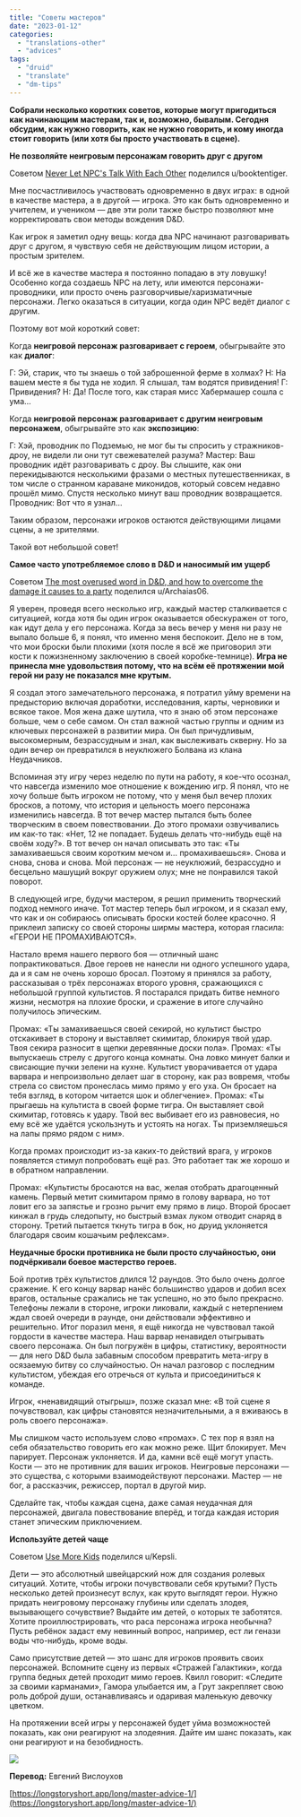 ```yaml
---
title: "Советы мастеров"
date: "2023-01-12"
categories: 
  - "translations-other"
  - "advices"
tags: 
  - "druid"
  - "translate"
  - "dm-tips"
---
```


**Собрали несколько коротких советов, которые могут пригодиться как начинающим мастерам, так и, возможно, бывалым. Сегодня обсудим, как нужно говорить, как не нужно говорить, и кому иногда стоит говорить (или хотя бы просто участвовать в сцене).**

**Не позволяйте неигровым персонажам говорить друг с другом**

Советом [Never Let NPC's Talk With Each Other](https://www.reddit.com/r/DMAcademy/comments/jdiece/quick_advice_never_let_npcs_talk_with_each_other/) поделился u/booktentiger.

Мне посчастливилось участвовать одновременно в двух играх: в одной в качестве мастера, а в другой — игрока. Это как быть одновременно и учителем, и учеником — две эти роли также быстро позволяют мне корректировать свои методы вождения D&D.

Как игрок я заметил одну вещь: когда два NPC начинают разговаривать друг с другом, я чувствую себя не действующим лицом истории, а простым зрителем.

И всё же в качестве мастера я постоянно попадаю в эту ловушку! Особенно когда создаешь NPC на лету, или имеются персонажи-проводники, или просто очень разговорчивые/харизматичные персонажи. Легко оказаться в ситуации, когда один NPC ведёт диалог с другим.

Поэтому вот мой короткий совет:

Когда **неигровой персонаж разговаривает с героем**, обыгрывайте это как **диалог**:

Г: Эй, старик, что ты знаешь о той заброшенной ферме в холмах? Н: На вашем месте я бы туда не ходил. Я слышал, там водятся привидения! Г: Привидения? Н: Да! После того, как старая мисс Хабермашер сошла с ума…

Когда **неигровой персонаж разговаривает с другим неигровым персонажем**, обыгрывайте это как **экспозицию**:

Г: Хэй, проводник по Подземью, не мог бы ты спросить у стражников-дроу, не видели ли они тут свежевателей разума? Мастер: Ваш проводник идёт разговаривать с дроу. Вы слышите, как они перекидываются несколькими фразами о местных путешественниках, в том числе о странном караване миконидов, который совсем недавно прошёл мимо. Спустя несколько минут ваш проводник возвращается. Проводник: Вот что я узнал…

Таким образом, персонажи игроков остаются действующими лицами сцены, а не зрителями.

Такой вот небольшой совет!

**Самое часто употребляемое слово в D&D и наносимый им ущерб**

Советом [The most overused word in D&D, and how to overcome the damage it causes to a party](https://www.reddit.com/r/DMAcademy/comments/ftbwm8/the_most_overused_word_in_dd_and_how_to_overcome/) поделился u/Archaias06.

Я уверен, проведя всего несколько игр, каждый мастер сталкивается с ситуацией, когда хотя бы один игрок оказывается обескуражен от того, как идут дела у его персонажа. Когда за весь вечер у меня ни разу не выпало больше 6, я понял, что именно меня беспокоит. Дело не в том, что мои броски были плохими (хотя после я всё же приговорил эти кости к пожизненному заключению в своей коробке-темнице). **Игра не принесла мне удовольствия потому, что на всём её протяжении мой герой ни разу не показался мне крутым.**

Я создал этого замечательного персонажа, я потратил уйму времени на предысторию включая доработки, исследования, карты, черновики и всякое такое. Моя жена даже шутила, что я знаю об этом персонаже больше, чем о себе самом. Он стал важной частью группы и одним из ключевых персонажей в развитии мира. Он был причудливым, высокомерным, безрассудным и знал, как выслеживать скверну. Но за один вечер он превратился в неуклюжего Болвана из клана Неудачников.

Вспоминая эту игру через неделю по пути на работу, я кое-что осознал, что навсегда изменило мое отношение к вождению игр. Я понял, что не хочу больше быть игроком не потому, что у меня был вечер плохих бросков, а потому, что история и цельность моего персонажа изменились навсегда. В тот вечер мастер пытался быть более творческим в своем повествовании. До этого промахи озвучивались им как-то так: «Нет, 12 не попадает. Будешь делать что-нибудь ещё на своём ходу?». В тот вечер он начал описывать это так: «Ты замахиваешься своим коротким мечом и… промахиваешься». Снова и снова, снова и снова. Мой персонаж — не неуклюжий, безрассудно и бесцельно машущий вокруг оружием олух; мне не понравился такой поворот.

В следующей игре, будучи мастером, я решил применить творческий подход немного иначе. Тот мастер теперь был игроком, и я сказал ему, что как и он собираюсь описывать броски костей более красочно. Я приклеил записку со своей стороны ширмы мастера, которая гласила: «ГЕРОИ НЕ ПРОМАХИВАЮТСЯ».

Настало время нашего первого боя — отличный шанс попрактиковаться. Двое героев не нанесли ни одного успешного удара, да и я сам не очень хорошо бросал. Поэтому я принялся за работу, рассказывая о трёх персонажах второго уровня, сражающихся с небольшой группой культистов. Я постарался придать битве немного жизни, несмотря на плохие броски, и сражение в итоге случайно получилось эпическим.

Промах: «Ты замахиваешься своей секирой, но культист быстро отскакивает в сторону и выставляет скимитар, блокируя твой удар. Твоя секира разносит в щепки деревянные доски пола». Промах: «Ты выпускаешь стрелу с другого конца комнаты. Она ловко минует балки и свисающие пучки зелени на кухне. Культист уворачивается от удара варвара и непроизвольно делает шаг в сторону, как раз вовремя, чтобы стрела со свистом пронеслась мимо прямо у его уха. Он бросает на тебя взгляд, в котором читается шок и облегчение». Промах: «Ты прыгаешь на культиста в своей форме тигра. Он выставляет свой скимитар, готовясь к удару. Твой вес выбивает его из равновесия, но ему всё же удаётся ускользнуть и устоять на ногах. Ты приземляешься на лапы прямо рядом с ним».

Когда промах происходит из-за каких-то действий врага, у игроков появляется стимул попробовать ещё раз. Это работает так же хорошо и в обратном направлении.

Промах: «Культисты бросаются на вас, желая отобрать драгоценный камень. Первый метит скимитаром прямо в голову варвара, но тот ловит его за запястье и грозно рычит ему прямо в лицо. Второй бросает кинжал в грудь следопыту, но быстрый взмах луком отводит снаряд в сторону. Третий пытается ткнуть тигра в бок, но друид уклоняется благодаря своим кошачьим рефлексам».

**Неудачные броски противника не были просто случайностью, они подчёркивали боевое мастерство героев.**

Бой против трёх культистов длился 12 раундов. Это было очень долгое сражение. К его концу варвар нанёс большинство ударов и добил всех врагов, остальные сражались не так успешно, но это было прекрасно. Телефоны лежали в стороне, игроки ликовали, каждый с нетерпением ждал своей очереди в раунде, они действовали эффективно и решительно. Итог поразил меня, я ещё никогда не чувствовал такой гордости в качестве мастера. Наш варвар ненавидел отыгрывать своего персонажа. Он был погружён в цифры, статистику, вероятности — для него D&D была забавным способом превратить мета-игру в осязаемую битву со случайностью. Он начал разговор с последним культистом, убеждая его отречься от культа и присоединиться к команде.

Игрок, «ненавидящий отыгрыш», позже сказал мне: «В той сцене я почувствовал, как цифры становятся незначительными, а я вживаюсь в роль своего персонажа».

Мы слишком часто используем слово «промах». С тех пор я взял на себя обязательство говорить его как можно реже. Щит блокирует. Меч парирует. Персонаж уклоняется. И да, камни всё ещё могут упасть. Кости — это не противник для ваших игроков. Неигровые персонажи — это существа, с которыми взаимодействуют персонажи. Мастер — не бог, а рассказчик, режиссер, портал в другой мир.

Сделайте так, чтобы каждая сцена, даже самая неудачная для персонажей, двигала повествование вперёд, и тогда каждая история станет эпическим приключением.

**Используйте детей чаще**

Советом [Use More Kids](https://www.reddit.com/r/DMAcademy/comments/ftbwm8/the_most_overused_word_in_dd_and_how_to_overcome/) поделился u/Kepsli.

Дети — это абсолютный швейцарский нож для создания ролевых ситуаций. Хотите, чтобы игроки почувствовали себя крутыми? Пусть несколько детей произнесут вслух, как круто выглядят герои. Нужно придать неигровому персонажу глубины или сделать злодея, вызывающего сочувствие? Выдайте им детей, о которых те заботятся. Хотите проиллюстрировать, что раса персонажа игрока необычна? Пусть ребёнок задаст ему невинный вопрос, например, ест ли генази воды что-нибудь, кроме воды.

Само присутствие детей — это шанс для игроков проявить своих персонажей. Вспомните сцену из первых «Стражей Галактики», когда группа бедных детей проходит мимо героев. Квилл говорит: «Следите за своими карманами», Гамора улыбается им, а Грут закрепляет свою роль доброй души, останавливаясь и одаривая маленькую девочку цветком.

На протяжении всей игры у персонажей будет уйма возможностей показать, как они реагируют на злодеяния. Дайте им шанс показать, как они реагируют и на безобидность.

![](https://cyborgsandmages.com/wp-content/uploads/2023/01/011223_1215_1.png)

**Перевод:** Евгений Вислоухов

[https://longstoryshort.app/long/master-advice-1/](https://longstoryshort.app/long/master-advice-1/)
